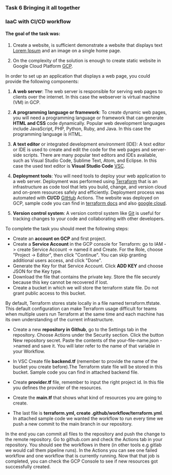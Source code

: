 ### Task 6 Bringing it all together
### IaaC with CI/CD workflow

#### The goal of the task was:

1. Create a website, is sufficient demonstrate a website that displays text [Lorem Ipsum](https://loremipsum.io/) and an image on a single home page.

2. On the complexity of the solution is enough to create static website in Google Cloud Platform [GCP](https://cloud.google.com).

In order to set up an application that displays a web page, you could provide the following components:

1. **A web server**: The web server is responsible for serving web pages to clients over the internet. In this case the webserver is virtual machine (VM) in GCP.

2. **A programming language or framework**: To create dynamic web pages, you will need a programming language or framework that can generate **HTML and CSS** code dynamically. Popular web development languages include JavaScript, PHP, Python, Ruby, and Java. In this case the programming language is HTML.

3. **A text editor** or integrated development environment (IDE): A text editor or IDE is used to create and edit the code for the web pages and server-side scripts. There are many popular text editors and IDEs available, such as Visual Studio Code, Sublime Text, Atom, and Eclipse. In this case the used text editor is **Visual Studio Code** [VSC](https://code.visualstudio.com/).

4. **Deployment tools**: You will need tools to deploy your web application to a web server. Deployment was performed using [Terraform](https://developer.hashicorp.com/terraform/intro) that is an infrastructure as code tool that lets you build, change, and version cloud and on-prem resources safely and efficiently. Deployment process was automated with **CI/CD** [GitHub](https://github.com/) Actions. The website was deployed on GCP, sample code you can find in [terraform docs](https://registry.terraform.io/providers/hashicorp/google/latest/docs/resources/storage_bucket) and also [google cloud](https://cloud.google.com/storage/docs/creating-buckets).

5. **Version control system**: A version control system like [Git](https://git-scm.com/) is useful for tracking changes to your code and collaborating with other developers.

To complete the task you should meet the following steps:

* Create an **account on GCP** and first project.
* Create a **Service Account** in the GCP console for Terraform: go to IAM -> create Service Account -> named it and Create. For the Role, choose "Project -> Editor", then click "Continue". You can skip granting additional users access, and click "Done".
* Generate the Key for that Service Account. Click **ADD KEY** and choose JSON for the Key type.
* Download the file that contains the private key. Store the file securely because this key cannot be recovered if lost.
* Create a bucket in which we will store the terraform state file. Do not grant public access to this bucket.

By default, Terraform stores state locally in a file named terraform.tfstate. This default configuration can make Terraform usage difficult for teams when multiple users run Terraform at the same time and each machine has its own understanding of the current infrastructure.

* Create a new **repository in Github**, go to the Settings tab in the repository. Choose Actions under the Security section. Click the button New repository secret.
Paste the contents of the your-file-name.json ->named and save it. You will later refer to the name of that variable in your Workflow.

* In VSC Create file **backend.tf** (remember to provide the name of the bucket you create before).The Terraform state file will be stored in this bucket. Sample code you can find in attached backend file.
* Create **provider.tf** file, remember to input the right project id. In this file you defines the provider of the resources.
* Create the **main.tf** that shows what kind of resources you are going to create.
* The last file is **terraform.yml, create .github/workflow/terraform.yml**. In attached sample code we wanted the workflow to run every time we push a new commit to the main branch in our repository.

In the end you can commit all files to the repository and push the change to the remote repository. Go to github.com and check the Actions tab in your repository. You should see the workflows in there (in other tools e.g gitlab we would call them pipeline runs).
In the Actions you can see one failed workflow and one workflow that is currently running. Now that that job is completed, you can check the GCP Console to see if new resources got successfully created.
